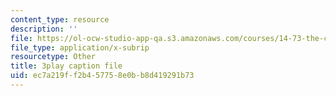 ```yaml
---
content_type: resource
description: ''
file: https://ol-ocw-studio-app-qa.s3.amazonaws.com/courses/14-73-the-challenge-of-world-poverty-spring-2011/ec7a219ff2b457758e0bb8d419291b73_klz2SdQorbA.vtt
file_type: application/x-subrip
resourcetype: Other
title: 3play caption file
uid: ec7a219f-f2b4-5775-8e0b-b8d419291b73
---
```

